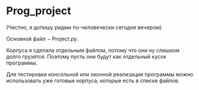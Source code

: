 # Prog_project

(Честно, я допишу ридми по-человечески сегодня вечером)

Основной файл $-$ Project.py.

Корпуса я сделала отдельным файлом, потому что они ну слишком долго грузятся. Поэтому пусть они будут как отдельный кусок программы.

Для тестировки консольной или оконной реализации программы можно использовать уже готовые корпуса, которые есть в списке файлов.
